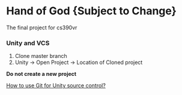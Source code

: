 # Hand of God {Subject to Change}
The final project for cs390vr

### Unity and VCS
1. Clone master branch
2. Unity -> Open Project -> Location of Cloned project

<b>Do not create a new project</b>

[How to use Git for Unity source control?](http://stackoverflow.com/questions/18225126/how-to-use-git-for-unity-source-control)
